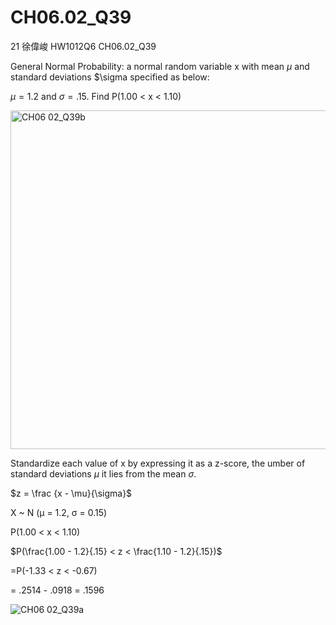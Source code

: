 # CH06.02_Q39 #
21	徐偉峻	HW1012Q6	CH06.02_Q39


General Normal Probability: 
a normal random variable x with mean $\mu$ and standard deviations $\sigma specified as below:

$\mu = 1.2$ and $\sigma = .15$. Find P(1.00 < x < 1.10) 

<img width="542" alt="CH06 02_Q39b" src="https://github.com/user-attachments/assets/43c6c875-159d-4c4b-bea6-780a5b5fa1ae">


Standardize each value of x by expressing it as a z-score, the umber of standard deviations $\mu$ it lies from the mean $\sigma$.

$z = \frac {x - \mu}{\sigma}$

X ~ N (μ = 1.2, σ = 0.15)

P(1.00 < x < 1.10) 

$P(\frac{1.00 - 1.2}{.15} < z < \frac{1.10 - 1.2}{.15})$

=P(-1.33 < z < -0.67)

= .2514 - .0918 = .1596



![CH06 02_Q39a](https://github.com/user-attachments/assets/bb8a98a1-95ea-42e7-96a4-afee37f6fb9a)
